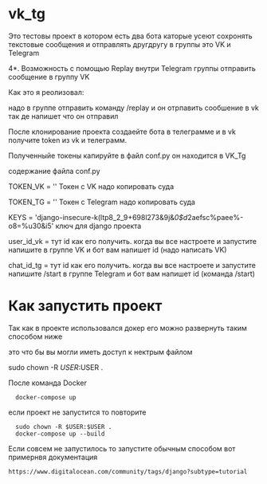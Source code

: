 # vk_tg

Это тестовы проект в котором есть два бота каторые усеют сохронять текстовые сообщения и отправлять другдругу в группы это VK и Telegram


4*. Возможность с помощью Replay внутри Telegram группы отправить сообщение в группу VK
  

Как это я реолизовал:
  

надо в группе отправить команду /replay и он отрпавить сообшение в vk так де напишет что он отправил 



После клонирование проекта создаейте бота в телеграмме и в vk получите token из vk и телеграмм.


Полученныйе токены капируйте в файл conf.py он находится в VK_Tg 


содержание файла conf.py 


TOKEN_VK = '' Токен c VK надо копировать суда 


TOKEN_TG = '' Токен c Telegram надо копировать суда


KEYS = 'django-insecure-k(ltp8_2_9+698l273&9j&*0$d*2aefsc%paee%-o8=%u30&i5' ключ для django проекта 


user_id_vk =   тут id как его получить. когда вы все настроете и запустите напишите в группе VK и бот вам напишет id  (надо написать VK) 


chat_id_tg = тут id как его получить. когда вы все настроете и запустите напишите /start в группе Telegram и бот вам напишет id (команда /start)




# Как запустить проект 


Так как в проекте использовался докер его можно развернуть таким способом ниже 


это что бы вы могли иметь доступ к нектрым файлом 


sudo chown -R $USER:$USER .


После команда Docker 


      docker-compose up


если проект не запустится то повторите 


      sudo chown -R $USER:$USER .
      docker-compose up --build 



Если совсем не запустилось то запустите обычным способом 
вот примернвя документация 


    https://www.digitalocean.com/community/tags/django?subtype=tutorial
